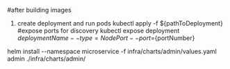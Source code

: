 #after building images 
1. create deployment and run pods
kubectl apply -f ${pathToDeployment}
#expose ports for discovery
kubectl expose deployment ${deploymentName} --type=NodePort --port=${portNumber}

helm install --namespace microservice -f infra/charts/admin/values.yaml admin ./infra/charts/admin/